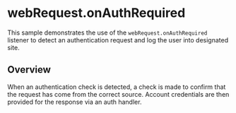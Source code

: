 # webRequest.onAuthRequired

This sample demonstrates the use of the `webRequest.onAuthRequired` listener to detect an authentication request and log the user into designated site.

## Overview

When an authentication check is detected, a check is made to confirm that the request has come from the correct source. Account credentials are then provided for the response via an auth handler.
